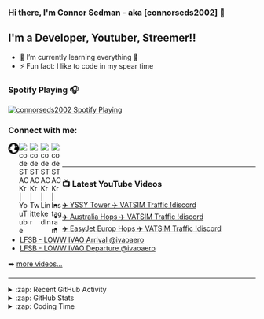 ### Hi there, I'm Connor Sedman - aka [connorseds2002] 👋

## I'm a Developer, Youtuber, Streemer!!

- 🌱 I’m currently learning everything 🤣
- ⚡ Fun fact: I like to code in my spear time

### Spotify Playing 🎧

[<img src="https://novatorem.connorseds2002.vercel.app/api/spotify" alt="connorseds2002 Spotify Playing" width="350" />](https://open.spotify.com/user/connor-808)

### Connect with me:

[<img align="left" alt="codeSTACKr.com" width="22px" src="https://raw.githubusercontent.com/iconic/open-iconic/master/svg/globe.svg" />][website]
[<img align="left" alt="codeSTACKr | YouTube" width="22px" src="https://cdn.jsdelivr.net/npm/simple-icons@v3/icons/youtube.svg" />][youtube]
[<img align="left" alt="codeSTACKr | Twitter" width="22px" src="https://cdn.jsdelivr.net/npm/simple-icons@v3/icons/twitter.svg" />][twitter]
[<img align="left" alt="codeSTACKr | LinkedIn" width="22px" src="https://cdn.jsdelivr.net/npm/simple-icons@v3/icons/linkedin.svg" />][linkedin]
[<img align="left" alt="codeSTACKr | Instagram" width="22px" src="https://cdn.jsdelivr.net/npm/simple-icons@v3/icons/instagram.svg" />][instagram]

<br />
<br />

---

### 📺 Latest YouTube Videos

<!-- YOUTUBE:START -->
- [✈️ YSSY Tower ✈️ VATSIM Traffic !discord](https://www.youtube.com/watch?v=1Z1MSzSKdYY)
- [✈️ Australia Hops  ✈️ VATSIM Traffic !discord](https://www.youtube.com/watch?v=TGkHlGJ-HYs)
- [✈️ EasyJet Europ Hops ✈️ VATSIM Traffic !discord](https://www.youtube.com/watch?v=aOktwWrQrAE)
- [LFSB - LOWW IVAO Arrival @ivaoaero](https://www.youtube.com/watch?v=gRzhrctrDaE)
- [LFSB - LOWW IVAO Departure @ivaoaero](https://www.youtube.com/watch?v=wSfP5-bHBuk)
<!-- YOUTUBE:END -->

➡️ [more videos...](https://youtube.com/channel/UC6fFV-8lCLLoKYCUAstFbQQ)

---

<details>
  <summary>:zap: Recent GitHub Activity</summary>
  
<!--START_SECTION:activity-->
1. 💪 Opened PR [#393](https://github.com/IVAO-XU/EG-Sector-File/pull/393) in [IVAO-XU/EG-Sector-File](https://github.com/IVAO-XU/EG-Sector-File)
2. ❌ Reopened PR [#391](https://github.com/IVAO-XU/EG-Sector-File/pull/391) in [IVAO-XU/EG-Sector-File](https://github.com/IVAO-XU/EG-Sector-File)
3. ❌ Closed PR [#392](https://github.com/IVAO-XU/EG-Sector-File/pull/392) in [IVAO-XU/EG-Sector-File](https://github.com/IVAO-XU/EG-Sector-File)
4. 🎉 Merged PR [#1](https://github.com/Connorseds2002/EG-Sector-File/pull/1) in [Connorseds2002/EG-Sector-File](https://github.com/Connorseds2002/EG-Sector-File)
5. 💪 Opened PR [#1](https://github.com/Connorseds2002/EG-Sector-File/pull/1) in [Connorseds2002/EG-Sector-File](https://github.com/Connorseds2002/EG-Sector-File)
6. 💪 Opened PR [#392](https://github.com/IVAO-XU/EG-Sector-File/pull/392) in [IVAO-XU/EG-Sector-File](https://github.com/IVAO-XU/EG-Sector-File)
7. ❌ Closed PR [#391](https://github.com/IVAO-XU/EG-Sector-File/pull/391) in [IVAO-XU/EG-Sector-File](https://github.com/IVAO-XU/EG-Sector-File)
8. 💪 Opened PR [#391](https://github.com/IVAO-XU/EG-Sector-File/pull/391) in [IVAO-XU/EG-Sector-File](https://github.com/IVAO-XU/EG-Sector-File)
9. 💪 Opened PR [#390](https://github.com/IVAO-XU/EG-Sector-File/pull/390) in [IVAO-XU/EG-Sector-File](https://github.com/IVAO-XU/EG-Sector-File)
10. 🎉 Merged PR [#6](https://github.com/Connorseds2002/VATUK-vatsys-dataset/pull/6) in [Connorseds2002/VATUK-vatsys-dataset](https://github.com/Connorseds2002/VATUK-vatsys-dataset)
<!--END_SECTION:activity-->

</details>

<details>
  <summary>:zap: GitHub Stats</summary>

  <img align="left" alt="connorseds2002's GitHub Stats" src="http://github-readme-stats.connorseds2002.vercel.app/api?username=connorseds2002&show_icons=true&hide_border=true" />
<img align="left" alt="connorseds2002's GitHub Top Langs" src="http://github-readme-stats.connorseds2002.vercel.app/api/top-langs/?username=connorseds2002&layout=compact2&show_icons=true&hide_border=true" />

</details>

<details>
  <summary>:zap: Coding Time</summary>
  <a href="https://wakatime.com"><img src="https://wakatime.com/share/@connorseds2002/fbe24d6b-ddb8-468c-bf02-701ed789a553.png" /></a>

</details>

[website]: https://vatpac.org
[twitter]: https://twitter.com/connorsedman11
[youtube]: https://youtube.com/channel/UC6fFV-8lCLLoKYCUAstFbQQ
[instagram]: https://instagram.com/
[linkedin]: https://linkedin.com/in/
